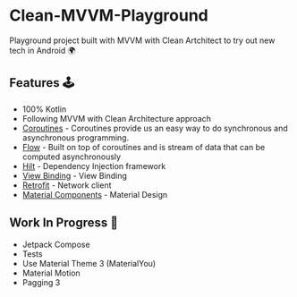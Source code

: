 # Clean-MVVM-Playground

Playground project built with MVVM with Clean Artchitect to try out new tech in Android 🌍

## Features 🕹
- 100% Kotlin
- Following MVVM with Clean Architecture approach
- [Coroutines](https://developer.android.com/kotlin/coroutines) - Coroutines provide us an easy way to do synchronous and asynchronous programming.
- [Flow](https://developer.android.com/kotlin/flow) - Built on top of coroutines and is stream of data that can be computed asynchronously
- [Hilt](https://dagger.dev/hilt/) - Dependency Injection framework
- [View Binding](https://developer.android.com/topic/libraries/view-binding) - View Binding
- [Retrofit](https://github.com/square/retrofit) - Network client
- [Material Components](https://github.com/material-components/material-components-android) - Material Design


## Work In Progress 🚧
- Jetpack Compose
- Tests
- Use Material Theme 3 (MaterialYou)
- Material Motion 
- Pagging 3
